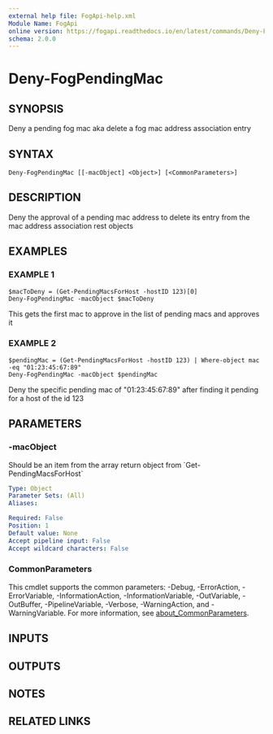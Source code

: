 ```yaml
---
external help file: FogApi-help.xml
Module Name: FogApi
online version: https://fogapi.readthedocs.io/en/latest/commands/Deny-FogPendingMac
schema: 2.0.0
---
```


# Deny-FogPendingMac

## SYNOPSIS
Deny a pending fog mac aka delete a fog mac address association entry

## SYNTAX

```
Deny-FogPendingMac [[-macObject] <Object>] [<CommonParameters>]
```

## DESCRIPTION
Deny the approval of a pending mac address to delete its entry from the mac address association rest objects

## EXAMPLES

### EXAMPLE 1
```
$macToDeny = (Get-PendingMacsForHost -hostID 123)[0]
Deny-FogPendingMac -macObject $macToDeny
```

This gets the first mac to approve in the list of pending macs and approves it

### EXAMPLE 2
```
$pendingMac = (Get-PendingMacsForHost -hostID 123) | Where-object mac -eq "01:23:45:67:89"
Deny-FogPendingMac -macObject $pendingMac
```

Deny the specific pending mac of "01:23:45:67:89" after finding it pending for a host of the id 123

## PARAMETERS

### -macObject
Should be an item from the array return object from \`Get-PendingMacsForHost\`

```yaml
Type: Object
Parameter Sets: (All)
Aliases:

Required: False
Position: 1
Default value: None
Accept pipeline input: False
Accept wildcard characters: False
```

### CommonParameters
This cmdlet supports the common parameters: -Debug, -ErrorAction, -ErrorVariable, -InformationAction, -InformationVariable, -OutVariable, -OutBuffer, -PipelineVariable, -Verbose, -WarningAction, and -WarningVariable. For more information, see [about_CommonParameters](http://go.microsoft.com/fwlink/?LinkID=113216).

## INPUTS

## OUTPUTS

## NOTES

## RELATED LINKS
